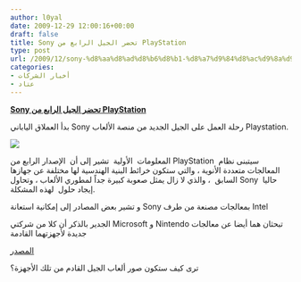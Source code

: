 ```yaml
---
author: l0yal
date: 2009-12-29 12:00:16+00:00
draft: false
title: Sony تحضر الجيل الرابع من PlayStation
type: post
url: /2009/12/sony-%d8%aa%d8%ad%d8%b6%d8%b1-%d8%a7%d9%84%d8%ac%d9%8a%d9%84-%d8%a7%d9%84%d8%b1%d8%a7%d8%a8%d8%b9-%d9%85%d9%86-playstation/
categories:
- أخبار الشركات
- عتاد
---
```


[**Sony تحضر الجيل الرابع من PlayStation**](http://www.it-scoop.com/2009/12/sony-%d8%aa%d8%ad%d8%b6%d8%b1-%d8%a7%d9%84%d8%ac%d9%8a%d9%84-%d8%a7%d9%84%d8%b1%d8%a7%d8%a8%d8%b9-%d9%85%d9%86-playstation/)


بدأ العملاق الياباني Sony رحلة العمل على الجيل الجديد من منصة الألعاب Playstation.

[![](http://www.it-scoop.com/wp-content/uploads/2009/12/playstation_4-300x229.jpg)
](http://www.it-scoop.com/2009/12/sony-%d8%aa%d8%ad%d8%b6%d8%b1-%d8%a7%d9%84%d8%ac%d9%8a%d9%84-%d8%a7%d9%84%d8%b1%d8%a7%d8%a8%d8%b9-%d9%85%d9%86-playstation/)

المعلومات  الأولية  تشير إلى أن  الإصدار الرابع من PlayStation  سيتبنى نظام المعالجات متعددة الأنوية ، والتي ستكون خرائط البنية الهندسية لها مختلفة عن جهازها السابق  ، والذي لا زال يمثل صعوبة كبيرة جداً لمطوري الألعاب ، وتحاول Sony  حاليا إيجاد حلول  لهذه المشكلة.

و تشير بعض المصادر إلى إمكانية استعانة Sony بمعالجات مصنعة من طرف Intel

الجدير بالذكر أن كلا من شركتي Microsoft و Nintendo تبحثان هما أيضا عن معالجات جديدة لأجهزتهما القادمة

[المصدر](http://www.techradar.com/news/gaming/sony-playstation-4-set-to-get-multi-core-cpu-660439)

ترى كيف ستكون صور ألعاب الجيل القادم من تلك الأجهزة؟
